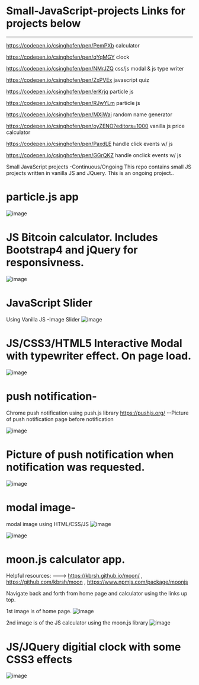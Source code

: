 # Small-JavaScript-projects Links for projects below
---
https://codepen.io/csinghofen/pen/PemPXb  calculator

https://codepen.io/csinghofen/pen/qYqMGY clock

https://codepen.io/csinghofen/pen/NMrJZQ css/js modal & js type writer 

https://codepen.io/csinghofen/pen/ZxPVEx  javascript quiz

https://codepen.io/csinghofen/pen/erKrjq particle js 

https://codepen.io/csinghofen/pen/RJwYLm particle js

https://codepen.io/csinghofen/pen/MXjWaj random name generator

https://codepen.io/csinghofen/pen/oyZENO?editors=1000 vanilla js price calculator

https://codepen.io/csinghofen/pen/PaxdLE  handle click events w/ js

https://codepen.io/csinghofen/pen/GGrQKZ handle onclick events w/ js


Small JavaScript projects -Continuous/Ongoing
This repo contains small JS projects written in vanilla JS and JQuery. This is an ongoing project..

# particle.js app
![image](https://user-images.githubusercontent.com/23155302/40333152-ff8fc986-5d24-11e8-8810-b4aaa5080c49.png)

# JS Bitcoin calculator. Includes Bootstrap4 and jQuery for responsivness. 
![image](https://user-images.githubusercontent.com/23155302/39590598-62105026-4ecf-11e8-94b5-deb39e782c8a.png)


# JavaScript Slider
Using Vanilla JS -Image Slider
![image](https://user-images.githubusercontent.com/23155302/39590753-ca6e0410-4ecf-11e8-8106-099be9f684bc.png)


# JS/CSS3/HTML5 Interactive Modal with typewriter effect. On page load. 
![image](https://user-images.githubusercontent.com/23155302/39591122-c48e6188-4ed0-11e8-9b62-14caaf887715.png)

# push notification-
Chrome push notification using push.js library  https://pushjs.org/ 
--Picture of push notification page before notification

![image](https://user-images.githubusercontent.com/23155302/39591794-d6757484-4ed2-11e8-9bec-9c4d07a729fa.png)

# Picture of push notification when notification was requested.
![image](https://user-images.githubusercontent.com/23155302/39591852-054986ba-4ed3-11e8-8f42-ecca2bd85cb1.png)

# modal image-
modal image using HTML/CSS/JS
![image](https://user-images.githubusercontent.com/23155302/39590944-4b1376ea-4ed0-11e8-982b-56bf71108a23.png)

![image](https://user-images.githubusercontent.com/23155302/39590985-6385ba8a-4ed0-11e8-9aa2-a4862434214f.png)


# moon.js calculator app.  
Helpful resources: ---> https://kbrsh.github.io/moon/ , https://github.com/kbrsh/moon , https://www.npmjs.com/package/moonjs

Navigate back and forth from home page and calculator using the links up top. 

1st image is of home page.
![image](https://user-images.githubusercontent.com/23155302/39591447-c64012fa-4ed1-11e8-9ee1-cc4528e51623.png)

2nd image is of the JS calculator using the moon.js library
![image](https://user-images.githubusercontent.com/23155302/39591463-d8b24ec6-4ed1-11e8-8256-3331cfc02522.png)

# JS/JQuery digitial clock with some CSS3 effects
![image](https://user-images.githubusercontent.com/23155302/39590497-128330aa-4ecf-11e8-958e-7d7c9a2f6759.png)


